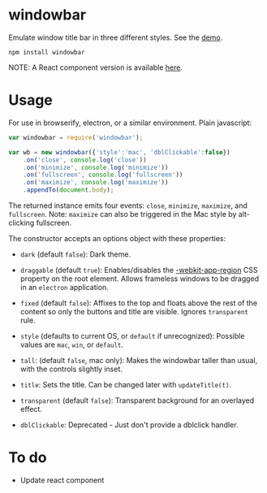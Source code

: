 # windowbar

Emulate window title bar in three different styles. See the [demo](http://katacarbix.xyz/windowbar/demo/index.html).

`npm install windowbar`

NOTE: A React component version is available [here](https://github.com/katacarbix/windowbar/tree/windowbar-react).

# Usage

For use in browserify, electron, or a similar environment. Plain javascript:

```javascript
var windowbar = require('windowbar');

var wb = new windowbar({'style':'mac', 'dblClickable':false})
	.on('close', console.log('close'))
	.on('minimize', console.log('minimize'))
	.on('fullscreen', console.log('fullscreen'))
	.on('maximize', console.log('maximize'))
	.appendTo(document.body);
```

The returned instance emits four events: `close`, `minimize`, `maximize`, and `fullscreen`. Note: `maximize` can also be triggered in the Mac style by alt-clicking fullscreen.

The constructor accepts an options object with these properties:

* `dark` (default `false`): Dark theme.
* `draggable` (default `true`): Enables/disables the [-webkit-app-region](https://developer.chrome.com/apps/app_window) CSS property on the root element. Allows frameless windows to be dragged in an `electron` application.
* `fixed` (default `false`): Affixes to the top and floats above the rest of the content so only the buttons and title are visible. Ignores `transparent` rule.
* `style` (defaults to current OS, or `default` if unrecognized): Possible values are `mac`, `win`, or `default`.
* `tall`: (default `false`, mac only): Makes the windowbar taller than usual, with the controls slightly inset.
* `title`: Sets the title. Can be changed later with `updateTitle(t)`.
* `transparent` (default `false`): Transparent background for an overlayed effect.


* `dblClickable`: Deprecated - Just don't provide a dblclick handler.

# To do

* Update react component
